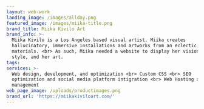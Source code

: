 ```yaml
---
layout: web-work
landing_image: /images/allday.png
featured_image: /images/miika-title.png
brand_title: Miika Kivilo Art
brand_info: >-
  Miika Kivilo is a Los Angeles based visual artist. Miika creates
  hallucinatory, immersive installations and artworks from an eclectic range of
  materials. <br> As such, Miika needed a website to display her vision, her
  style, and her art.
tags:
services: >-
  Web design, development, and optimization <br> Custom CSS <br> SEO
  optimization and social media platform intigration <br> Web Hosting and domain
  management
web_page_image: /uploads/productimages.png
brand_url: 'https://miikakiviloart.com/'
---
```

